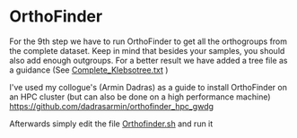 # OrthoFinder
For the 9th step we have to run OrthoFinder to get all the orthogroups from the complete dataset.
Keep in mind that besides your samples, you should also add enough outgroups.
For a better result we have added a tree file as a guidance (See [Complete_Klebsotree.txt](Scripts/9_OrthoFinder/Complete_Klebsotree.txt) )

I've used my collogue's (Armin Dadras) as a guide to install OrthoFinder on an HPC cluster (but can also be done on a high performance machine)
https://github.com/dadrasarmin/orthofinder_hpc_gwdg

Afterwards simply edit the file [Orthofinder.sh](Scripts/9_OrthoFinder/Orthofinder.sh) and run it
